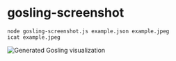# gosling-screenshot

```
node gosling-screenshot.js example.json example.jpeg
icat example.jpeg
```

![Generated Gosling visualization](https://user-images.githubusercontent.com/24403730/163467127-cb87a33c-2484-4f87-888f-76bd83ecb80f.jpeg)
